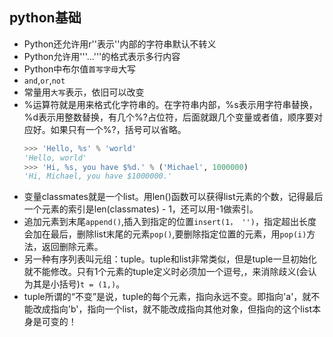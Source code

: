 ## python基础
- Python还允许用r''表示''内部的字符串默认不转义
- Python允许用'''...'''的格式表示多行内容
- Python中布尔值`首写字母`大写
- `and`,`or`,`not`
- 常量用`大写`表示，依旧可以改变
- %运算符就是用来格式化字符串的。在字符串内部，%s表示用字符串替换，%d表示用整数替换，有几个%?占位符，后面就跟几个变量或者值，顺序要对应好。如果只有一个%?，括号可以省略。
  ```python
  >>> 'Hello, %s' % 'world'
  'Hello, world'
  >>> 'Hi, %s, you have $%d.' % ('Michael', 1000000)
  'Hi, Michael, you have $1000000.'
  ```
- 变量classmates就是一个list。用len()函数可以获得list元素的个数，记得最后一个元素的索引是len(classmates) - 1，还可以用-1做索引。
- 追加元素到末尾`append()`,插入到指定的位置`insert(1， '')`，指定超出长度会加在最后，删除list末尾的元素`pop()`,要删除指定位置的元素，用`pop(i)`方法，返回删除元素。
- 另一种有序列表叫元组：tuple。tuple和list非常类似，但是tuple一旦初始化就不能修改。只有1个元素的tuple定义时必须加一个逗号,，来消除歧义(会认为其是小括号)`t = (1,)`。
- tuple所谓的“不变”是说，tuple的每个元素，指向永远不变。即指向'a'，就不能改成指向'b'，指向一个list，就不能改成指向其他对象，但指向的这个list本身是可变的！